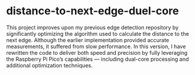 # distance-to-next-edge-duel-core

This project improves upon my previous edge detection repository by significantly optimizing the algorithm used to calculate the distance to the next edge. Although the earlier implementation provided accurate measurements, it suffered from slow performance. In this version, I have rewritten the code to deliver both speed and precision by fully leveraging the Raspberry Pi Pico’s capabilities — including dual-core processing and additional optimization techniques.